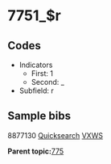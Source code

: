# 7751\_$r

## Codes

-   Indicators
    -   First: 1
    -   Second: \_
-   Subfield: r

## Sample bibs

8877130 [Quicksearch](https://search.library.yale.edu/catalog/8877130) [VXWS](http://prodorbis.library.yale.edu:7014/vxws/GetHoldingsService?bibId=8877130)

**Parent topic:**[775](../../tags/775/775.md)


